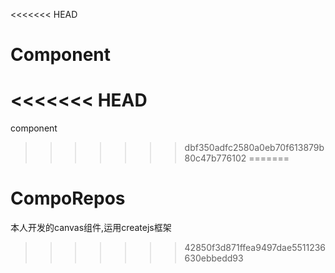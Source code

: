 <<<<<<< HEAD
# Component
<<<<<<< HEAD
=======
component
>>>>>>> dbf350adfc2580a0eb70f613879b80c47b776102
=======
# CompoRepos
本人开发的canvas组件,运用createjs框架
>>>>>>> 42850f3d871ffea9497dae5511236630ebbedd93
